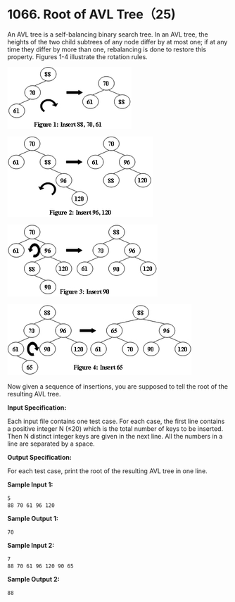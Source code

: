 # 1066. Root of AVL Tree（25)

An AVL tree is a self-balancing binary search tree. In an AVL tree, the heights of the two child subtrees of any node differ by at most one; if at any time they differ by more than one, rebalancing is done to restore this property. Figures 1-4 illustrate the rotation rules.

![Figure 1](Figure_1.png)

![Figure 2](Figure_2.png)

![Figure 3](Figure_3.png)

![Figure 4](Figure_4.png)

Now given a sequence of insertions, you are supposed to tell the root of the resulting AVL tree.

**Input Specification:**

Each input file contains one test case. For each case, the first line contains a positive integer N (≤20) which is the total number of keys to be inserted. Then N distinct integer keys are given in the next line. All the numbers in a line are separated by a space.

**Output Specification:**

For each test case, print the root of the resulting AVL tree in one line.

**Sample Input 1:**

```
5
88 70 61 96 120
```

**Sample Output 1:**

```
70
```

**Sample Input 2:**

```
7
88 70 61 96 120 90 65
```

**Sample Output 2:**

```
88
```